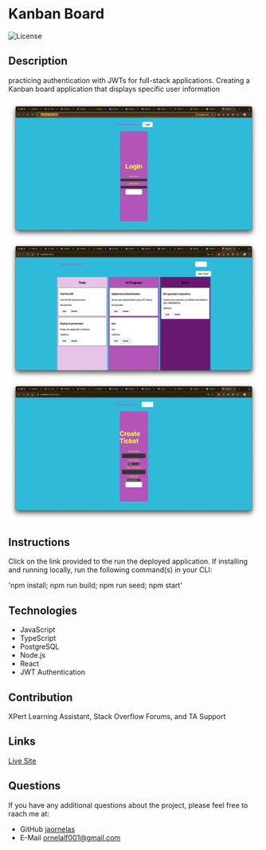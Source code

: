 # Kanban Board
![License](https://img.shields.io/badge/License-MIT-blue.svg)

## Description
practicing authentication with JWTs for full-stack applications. Creating a Kanban board application that displays specific user information
<br><br>
![Demonstration](./images/screenCapture1.png)
![Demonstration](./images/screenCapture2.png)
![Demonstration](./images/screenCapture3.png)

## Instructions
Click on the link provided to the run the deployed application. If installing and running locally, run the following command(s) in your CLI:

'npm install; npm run build; npm run seed; npm start'

## Technologies

* JavaScript
* TypeScript
* PostgreSQL
* Node.js
* React
* JWT Authentication

## Contribution 
XPert Learning Assistant, Stack Overflow Forums, and TA Support

## Links
[Live Site](https://kanbanboard-hvgw.onrender.com)



## Questions 
If you have any additional questions about the project, please feel free to raach me at: 
- GitHub [jaornelas](https://github.com/jaornelas)
- E-Mail [ornelalf001@gmail.com](mailto:ornelalf001@gmail.com)